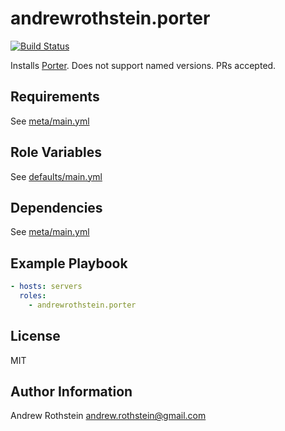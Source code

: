 andrewrothstein.porter
=========
[![Build Status](https://travis-ci.org/andrewrothstein/ansible-porter.svg?branch=master)](https://travis-ci.org/andrewrothstein/ansible-porter)

Installs [Porter](https://porter.sh). Does not support named versions. PRs accepted.

Requirements
------------

See [meta/main.yml](meta/main.yml)

Role Variables
--------------

See [defaults/main.yml](defaults/main.yml)

Dependencies
------------

See [meta/main.yml](meta/main.yml)

Example Playbook
----------------

```yml
- hosts: servers
  roles:
    - andrewrothstein.porter
```

License
-------

MIT

Author Information
------------------

Andrew Rothstein <andrew.rothstein@gmail.com>
